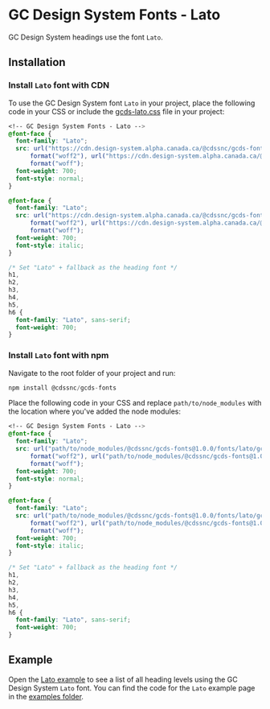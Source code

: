 # GC Design System Fonts - Lato

GC Design System headings use the font `Lato`.

## Installation

### Install `Lato` font with CDN

To use the GC Design System font `Lato` in your project, place the following code in your CSS or include the [gcds-lato.css](https://github.com/cds-snc/gcds-fonts/blob/main/fonts/lato/gcds-lato.css) file in your project:

```css
<!-- GC Design System Fonts - Lato -->
@font-face {
  font-family: "Lato";
  src: url("https://cdn.design-system.alpha.canada.ca/@cdssnc/gcds-fonts@1.0.0/fonts/lato/gcds-lato.woff2")
      format("woff2"), url("https://cdn.design-system.alpha.canada.ca/@cdssnc/gcds-fonts@1.0.0/fonts/lato/gcds-lato.woff")
      format("woff");
  font-weight: 700;
  font-style: normal;
}

@font-face {
  font-family: "Lato";
  src: url("https://cdn.design-system.alpha.canada.ca/@cdssnc/gcds-fonts@1.0.0/fonts/lato/gcds-lato-italic.woff2")
      format("woff2"), url("https://cdn.design-system.alpha.canada.ca/@cdssnc/gcds-fonts@1.0.0/fonts/lato/gcds-lato-italic.woff")
      format("woff");
  font-weight: 700;
  font-style: italic;
}

/* Set "Lato" + fallback as the heading font */
h1,
h2,
h3,
h4,
h5,
h6 {
  font-family: "Lato", sans-serif;
  font-weight: 700;
}
```

### Install `Lato` font with npm

Navigate to the root folder of your project and run:

```js
npm install @cdssnc/gcds-fonts
```

Place the following code in your CSS and replace `path/to/node_modules` with the location where you've added the node modules:

```css
<!-- GC Design System Fonts - Lato -->
@font-face {
  font-family: "Lato";
  src: url("path/to/node_modules/@cdssnc/gcds-fonts@1.0.0/fonts/lato/gcds-lato.woff2")
      format("woff2"), url("path/to/node_modules/@cdssnc/gcds-fonts@1.0.0/fonts/lato/gcds-lato.woff")
      format("woff");
  font-weight: 700;
  font-style: normal;
}

@font-face {
  font-family: "Lato";
  src: url("path/to/node_modules/@cdssnc/gcds-fonts@1.0.0/fonts/lato/gcds-lato-italic.woff2")
      format("woff2"), url("path/to/node_modules/@cdssnc/gcds-fonts@1.0.0/fonts/lato/gcds-lato-italic.woff")
      format("woff");
  font-weight: 700;
  font-style: italic;
}

/* Set "Lato" + fallback as the heading font */
h1,
h2,
h3,
h4,
h5,
h6 {
  font-family: "Lato", sans-serif;
  font-weight: 700;
}
```

## Example

Open the [Lato example](https://github.com/cds-snc/gcds-fonts/tree/main/examples/lato) to see a list of all heading levels using the GC Design System `Lato` font. You can find the code for the `Lato` example page in the [examples folder]().
